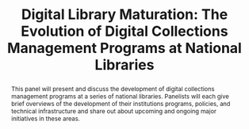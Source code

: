---
abstract: 'This panel will present and discuss the development of digital collections
  management programs at a series of national libraries. Panelists will each give
  brief overviews of the development of their institutions programs, policies, and
  technical infrastructure and share out about upcoming and ongoing major initiatives
  in these areas.

  '
creators:
- Owens, Trevor
- Olivares, Lisandro Pablo
- van der Hoeven, Jeffrey
- Wheatley, Paul
- Day, Michael
- Goethals, Andrea
date: null
document_url: https://services.phaidra.univie.ac.at/api/object/o:1424928/download
grand_parent: iPRES
institutions:
- Library of Congress
- Digital Preservation Coalition
- National Library of New Zealand
- The British Library
- Biblioteca Nacional de México
- National Library of the Netherlands
keywords:
- digital preservation
- national libraries
- policy
- infrastructure
- formats
- scale
- access
landing_page_url: https://phaidra.univie.ac.at/o:1424928
language: eng
layout: publication
license: CC BY 4.0 International
notes_url: null
parent: iPRES 2021
presentation_url: null
publication_type: paper
size: 419041
source_name: iPRES
title: 'Digital Library Maturation: The Evolution of Digital Collections Management
  Programs at National Libraries'
year: 2021
---